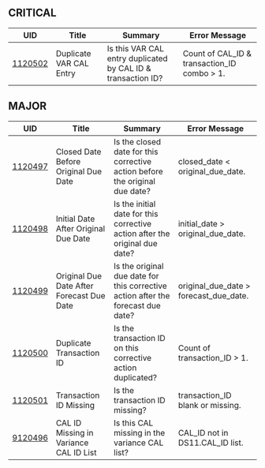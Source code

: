 ## CRITICAL

| UID | Title | Summary | Error Message |
|-----|-------|---------|---------------|
| [1120502](/DIQs/DS12/1120502) | Duplicate VAR CAL Entry | Is this VAR CAL entry duplicated by CAL ID & transaction ID? | Count of CAL_ID & transaction_ID combo > 1. |
## MAJOR

| UID | Title | Summary | Error Message |
|-----|-------|---------|---------------|
| [1120497](/DIQs/DS12/1120497) | Closed Date Before Original Due Date | Is the closed date for this corrective action before the original due date? | closed_date < original_due_date. |
| [1120498](/DIQs/DS12/1120498) | Initial Date After Original Due Date | Is the initial date for this corrective action after the original due date? | initial_date > original_due_date. |
| [1120499](/DIQs/DS12/1120499) | Original Due Date After Forecast Due Date | Is the original due date for this corrective action after the forecast due date? | original_due_date > forecast_due_date. |
| [1120500](/DIQs/DS12/1120500) | Duplicate Transaction ID | Is the transaction ID on this corrective action duplicated? | Count of transaction_ID > 1. |
| [1120501](/DIQs/DS12/1120501) | Transaction ID Missing | Is the transaction ID missing? | transaction_ID blank or missing. |
| [9120496](/DIQs/DS12/9120496) | CAL ID Missing in Variance CAL ID List | Is this CAL missing in the variance CAL list? | CAL_ID not in DS11.CAL_ID list. |
